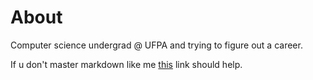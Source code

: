 # About

Computer science undergrad @ UFPA and trying to figure out a career.

If u don't master markdown like me [this](https://guides.github.com/features/mastering-markdown/) link should help.
